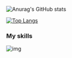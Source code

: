 
![Anurag's GitHub stats](https://github-readme-stats.vercel.app/api?username=KimNackHyeon&show_icons=true&theme=dracula&include_all_commits=true)



[![Top Langs](https://github-readme-stats.vercel.app/api/top-langs/?username=KimNackHyeon&layout=compact)](https://github.com/KimNackHyeon/github-readme-stats)

### My skills
![img](https://camo.githubusercontent.com/af97deef0eb4694c4ebade76a6b287849a3d5c533cc03c81d155fe5bcdbcd139/68747470733a2f2f696d672e736869656c64732e696f2f62616467652f4a6176612d626c75653f6c6f676f3d4a61766126636f6c6f72423d323332463345)
